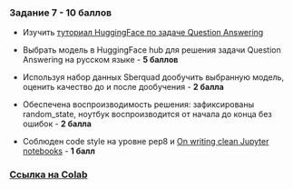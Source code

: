### Задание 7 - 10 баллов

- Изучить [туториал HuggingFace по задаче Question Answering](https://huggingface.co/learn/nlp-course/chapter7/7?fw=pt)
- Выбрать модель в HuggingFace hub для решения задачи Question Answering на русском языке - **5 баллов**
- Используя набор данных Sberquad дообучить выбранную модель, оценить качество до и после дообучения - **2 балла**

- Обеспечена воспроизводимость решения: зафиксированы random_state, ноутбук воспроизводится от начала до конца без ошибок - **2 балла**

- Соблюден code style на уровне pep8 и [On writing clean Jupyter notebooks](https://ploomber.io/blog/clean-nbs/)  - **1 балл**

### [Ссылка на Colab](https://colab.research.google.com/drive/12wEwzFLm_IaT9pz2yt8_zHynxWt4y6_d?usp=sharing)